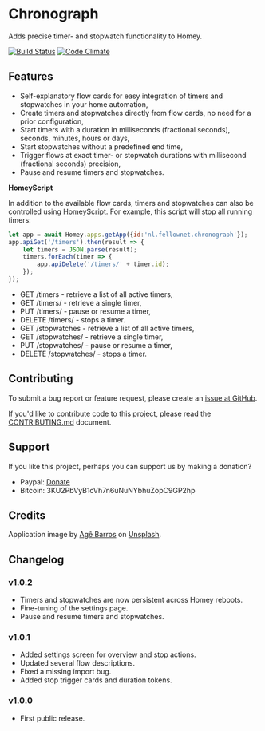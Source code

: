 # Chronograph

Adds precise timer- and stopwatch functionality to Homey.

[![Build Status](https://travis-ci.com/fellownet/chronograph.svg?branch=master)](https://travis-ci.com/fellownet/chronograph)
[![Code Climate](https://codeclimate.com/github/fellownet/chronograph/badges/gpa.svg)](https://codeclimate.com/github/fellownet/chronograph)

## Features

* Self-explanatory flow cards for easy integration of timers and stopwatches in your home automation,
* Create timers and stopwatches directly from flow cards, no need for a prior configuration,
* Start timers with a duration in milliseconds (fractional seconds), seconds, minutes, hours or days,
* Start stopwatches without a predefined end time,
* Trigger flows at exact timer- or stopwatch durations with millisecond (fractional seconds) precision,
* Pause and resume timers and stopwatches.

**HomeyScript**

In addition to the available flow cards, timers and stopwatches can also be controlled using [HomeyScript](https://homeyscript.homey.app).
For example, this script will stop all running timers:

```javascript
let app = await Homey.apps.getApp({id:'nl.fellownet.chronograph'});
app.apiGet('/timers').then(result => {
	let timers = JSON.parse(result);
	timers.forEach(timer => {
		app.apiDelete('/timers/' + timer.id);
	});
});
```

* GET /timers - retrieve a list of all active timers,
* GET /timers/<id> - retrieve a single timer,
* PUT /timers/<id> - pause or resume a timer,
* DELETE /timers/<id> - stops a timer.
* GET /stopwatches - retrieve a list of all active timers,
* GET /stopwatches/<id> - retrieve a single timer,
* PUT /stopwatches/<id> - pause or resume a timer,
* DELETE /stopwatches/<id> - stops a timer.

## Contributing

To submit a bug report or feature request, please create an [issue at GitHub](https://github.com/fellownet/chronograph/issues/new).

If you'd like to contribute code to this project, please read the
[CONTRIBUTING.md](https://github.com/fellownet/chronograph/blob/master/CONTRIBUTING.md) document.

## Support

If you like this project, perhaps you can support us by making a donation?
- Paypal: [Donate](https://www.paypal.com/cgi-bin/webscr?cmd=_s-xclick&hosted_button_id=VQNGE3N5L6MKS)
- Bitcoin: 3KU2PbVyB1cVh7n6uNuNYbhuZopC9GP2hp

## Credits

Application image by [Agê Barros](https://unsplash.com/@agebarros?utm_source=unsplash&utm_medium=referral&utm_content=creditCopyText) on [Unsplash](https://unsplash.com/search/photos/time?utm_source=unsplash&utm_medium=referral&utm_content=creditCopyText).

## Changelog

### v1.0.2

* Timers and stopwatches are now persistent across Homey reboots.
* Fine-tuning of the settings page.
* Pause and resume timers and stopwatches.

### v1.0.1

* Added settings screen for overview and stop actions.
* Updated several flow descriptions.
* Fixed a missing import bug.
* Added stop trigger cards and duration tokens.

### v1.0.0

* First public release.
